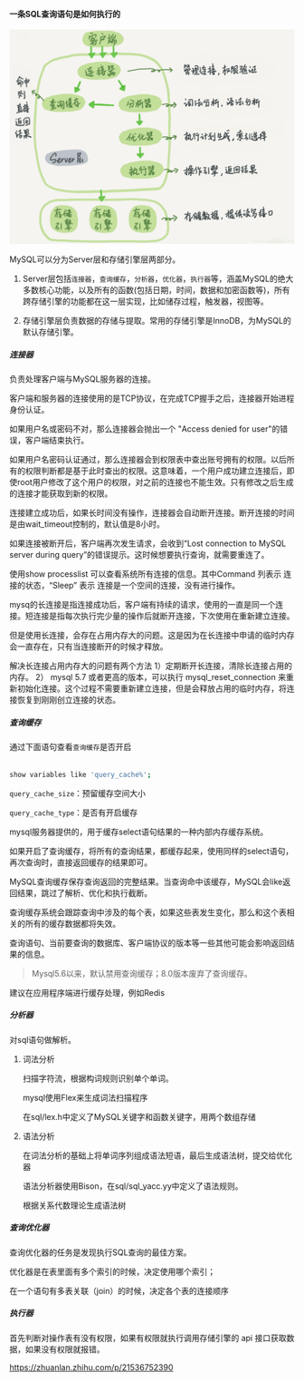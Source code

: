 
#### 一条SQL查询语句是如何执行的

![](assets/markdown-img-paste-20200804165646748.png)


MySQL可以分为Server层和存储引擎层两部分。

1. Server层包括`连接器`，`查询缓存`，`分析器`，`优化器`，`执行器`等，涵盖MySQL的绝大多数核心功能，以及所有的函数(包括日期，时间，数据和加密函数等)，所有跨存储引擎的功能都在这一层实现，比如储存过程，触发器，视图等。

2. 存储引擎层负责数据的存储与提取。常用的存储引擎是InnoDB，为MySQL的默认存储引擎。


##### 连接器

负责处理客户端与MySQL服务器的连接。

客户端和服务器的连接使用的是TCP协议，在完成TCP握手之后，连接器开始进程身份认证。

如果用户名或密码不对，那么连接器会抛出一个 "Access denied for user"的错误，客户端结束执行。

如果用户名密码认证通过，那么连接器会到权限表中查出账号拥有的权限。以后所有的权限判断都是基于此时查出的权限。这意味着，一个用户成功建立连接后，即使root用户修改了这个用户的权限，对之前的连接也不能生效。只有修改之后生成的连接才能获取到新的权限。

连接建立成功后，如果长时间没有操作，连接器会自动断开连接。断开连接的时间是由wait_timeout控制的，默认值是8小时。

如果连接被断开后，客户端再次发生请求，会收到“Lost connection to MySQL server during query”的错误提示。这时候想要执行查询，就需要重连了。

使用show processlist 可以查看系统所有连接的信息。其中Command 列表示 连接的状态，“Sleep” 表示 连接是一个空间的连接，没有进行操作。

mysq的长连接是指连接成功后，客户端有持续的请求，使用的一直是同一个连接。短连接是指每次执行完少量的操作后就断开连接，下次使用在重新建立连接。

但是使用长连接，会存在占用内存大的问题。这是因为在长连接中申请的临时内存会一直存在，只有当连接断开的时候才释放。

解决长连接占用内存大的问题有两个方法 1）定期断开长连接，清除长连接占用的内存。 2） mysql 5.7 或者更高的版本，可以执行 mysql_reset_connection 来重新初始化连接。这个过程不需要重新建立连接，但是会释放占用的临时内存，将连接恢复到刚刚创立连接的状态。


##### 查询缓存
通过下面语句查看`查询缓存`是否开启
```bash

show variables like 'query_cache%';

```
`query_cache_size`：预留缓存空间大小

`query_cache_type`：是否有开启缓存

mysql服务器提供的，用于缓存select语句结果的一种内部内存缓存系统。

如果开启了查询缓存，将所有的查询结果，都缓存起来，使用同样的select语句，再次查询时，直接返回缓存的结果即可。

MySQL查询缓存保存查询返回的完整结果。当查询命中该缓存，MySQL会like返回结果，跳过了解析、优化和执行截断。

查询缓存系统会跟踪查询中涉及的每个表，如果这些表发生变化，那么和这个表相关的所有的缓存数据都将失效。

查询语句、当前要查询的数据库、客户端协议的版本等一些其他可能会影响返回结果的信息。

> Mysql5.6以来，默认禁用查询缓存；8.0版本废弃了查询缓存。

建议在应用程序端进行缓存处理，例如Redis


##### 分析器

对sql语句做解析。

1. 词法分析

    扫描字符流，根据构词规则识别单个单词。

    mysql使用Flex来生成词法扫描程序

    在sql/lex.h中定义了MySQL关键字和函数关键字，用两个数组存储

2. 语法分析

    在词法分析的基础上将单词序列组成语法短语，最后生成语法树，提交给优化器

    语法分析器使用Bison，在sql/sql_yacc.yy中定义了语法规则。

    根据关系代数理论生成语法树



##### 查询优化器

查询优化器的任务是发现执行SQL查询的最佳方案。


优化器是在表里面有多个索引的时候，决定使用哪个索引；

在一个语句有多表关联（join）的时候，决定各个表的连接顺序


#####  执行器

首先判断对操作表有没有权限，如果有权限就执行调用存储引擎的 api 接口获取数据，如果没有权限就报错。


https://zhuanlan.zhihu.com/p/21536752390